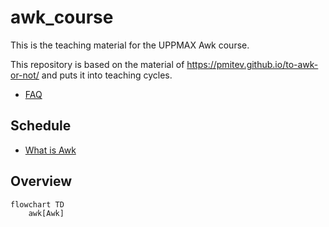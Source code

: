 # awk_course

This is the teaching material for the UPPMAX Awk course.

This repository is based on the material of <https://pmitev.github.io/to-awk-or-not/>
and puts it into teaching cycles.

 * [FAQ](faq.md)

## Schedule

 * [What is Awk](what_is_awk.md)

## Overview

```mermaid
flowchart TD
    awk[Awk]
```
